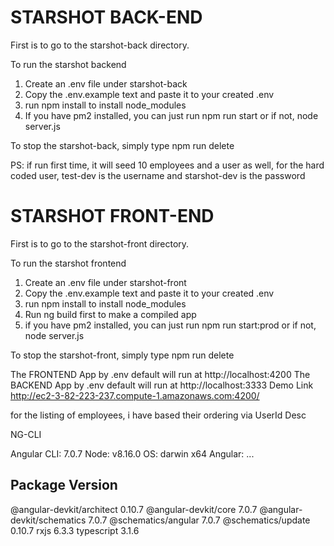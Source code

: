 # STARSHOT BACK-END

First is to go to the starshot-back directory.

To run the starshot backend

1. Create an .env file under starshot-back
2. Copy the .env.example text and paste it to your created .env
3. run npm install to install node_modules
4. If you have pm2 installed, you can just run npm run start or if not, node server.js

To stop the starshot-back, simply type npm run delete

PS: if run first time, it will seed 10 employees and a user as well, for the hard coded user, test-dev is the username and starshot-dev is the password
# STARSHOT FRONT-END

First is to go to the starshot-front directory.

To run the starshot frontend

1. Create an .env file under starshot-front
2. Copy the .env.example text and paste it to your created .env
3. run npm install to install node_modules
4. Run ng build first to make a compiled app
5. if you have pm2 installed, you can just run npm run start:prod or if not, node server.js

To stop the starshot-front, simply type npm run delete

The FRONTEND App by .env default will run at http://localhost:4200
The BACKEND App by .env default will run at http://localhost:3333
Demo Link http://ec2-3-82-223-237.compute-1.amazonaws.com:4200/

for the listing of employees, i have based their ordering via UserId Desc

NG-CLI

Angular CLI: 7.0.7
Node: v8.16.0
OS: darwin x64
Angular: 
... 

Package                      Version
------------------------------------------------------
@angular-devkit/architect    0.10.7
@angular-devkit/core         7.0.7
@angular-devkit/schematics   7.0.7
@schematics/angular          7.0.7
@schematics/update           0.10.7
rxjs                         6.3.3
typescript                   3.1.6



